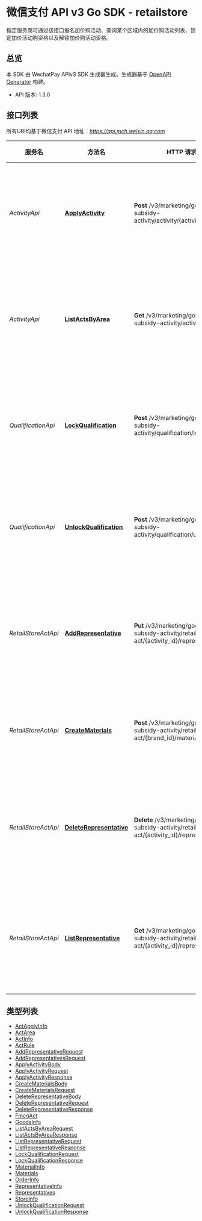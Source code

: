 # 微信支付 API v3 Go SDK - retailstore

指定服务商可通过该接口报名加价购活动、查询某个区域内的加价购活动列表、锁定加价活动购资格以及解锁加价购活动资格。

## 总览
本 SDK 由 WechatPay APIv3 SDK 生成器生成。生成器基于 [OpenAPI Generator](https://openapi-generator.tech) 构建。

- API 版本: 1.3.0

## 接口列表

所有URI均基于微信支付 API 地址：*https://api.mch.weixin.qq.com*

服务名 | 方法名 | HTTP 请求 | 描述
------------ | ------------- | ------------- | -------------
*ActivityApi* | [**ApplyActivity**](ActivityApi.md#applyactivity) | **Post** /v3/marketing/goods-subsidy-activity/activity/{activity_id}/apply | 门店报名品牌加价购活动
*ActivityApi* | [**ListActsByArea**](ActivityApi.md#listactsbyarea) | **Get** /v3/marketing/goods-subsidy-activity/activities | 按区域查询品牌加价购活动
*QualificationApi* | [**LockQualification**](QualificationApi.md#lockqualification) | **Post** /v3/marketing/goods-subsidy-activity/qualification/lock | 锁定品牌加价购活动资格
*QualificationApi* | [**UnlockQualification**](QualificationApi.md#unlockqualification) | **Post** /v3/marketing/goods-subsidy-activity/qualification/unlock | 解锁品牌加价购活动资格
*RetailStoreActApi* | [**AddRepresentative**](RetailStoreActApi.md#addrepresentative) | **Put** /v3/marketing/goods-subsidy-activity/retail-store-act/{activity_id}/representative | 添加零售小店活动业务代理
*RetailStoreActApi* | [**CreateMaterials**](RetailStoreActApi.md#creatematerials) | **Post** /v3/marketing/goods-subsidy-activity/retail-store-act/{brand_id}/materials | 生成小店活动物料码
*RetailStoreActApi* | [**DeleteRepresentative**](RetailStoreActApi.md#deleterepresentative) | **Delete** /v3/marketing/goods-subsidy-activity/retail-store-act/{activity_id}/representative | 删除零售小店活动业务代理
*RetailStoreActApi* | [**ListRepresentative**](RetailStoreActApi.md#listrepresentative) | **Get** /v3/marketing/goods-subsidy-activity/retail-store-act/{activity_id}/representatives | 查询零售小店活动业务代理


## 类型列表

 - [ActApplyInfo](ActApplyInfo.md)
 - [ActArea](ActArea.md)
 - [ActInfo](ActInfo.md)
 - [ActRule](ActRule.md)
 - [AddRepresentativeRequest](AddRepresentativeRequest.md)
 - [AddRepresentativesRequest](AddRepresentativesRequest.md)
 - [ApplyActivityBody](ApplyActivityBody.md)
 - [ApplyActivityRequest](ApplyActivityRequest.md)
 - [ApplyActivityResponse](ApplyActivityResponse.md)
 - [CreateMaterialsBody](CreateMaterialsBody.md)
 - [CreateMaterialsRequest](CreateMaterialsRequest.md)
 - [DeleteRepresentativeBody](DeleteRepresentativeBody.md)
 - [DeleteRepresentativeRequest](DeleteRepresentativeRequest.md)
 - [DeleteRepresentativeResponse](DeleteRepresentativeResponse.md)
 - [FmcgAct](FmcgAct.md)
 - [GoodsInfo](GoodsInfo.md)
 - [ListActsByAreaRequest](ListActsByAreaRequest.md)
 - [ListActsByAreaResponse](ListActsByAreaResponse.md)
 - [ListRepresentativeRequest](ListRepresentativeRequest.md)
 - [ListRepresentativeResponse](ListRepresentativeResponse.md)
 - [LockQualificationRequest](LockQualificationRequest.md)
 - [LockQualificationResponse](LockQualificationResponse.md)
 - [MaterialInfo](MaterialInfo.md)
 - [Materials](Materials.md)
 - [OrderInfo](OrderInfo.md)
 - [RepresentativeInfo](RepresentativeInfo.md)
 - [Representatives](Representatives.md)
 - [StoreInfo](StoreInfo.md)
 - [UnlockQualificationRequest](UnlockQualificationRequest.md)
 - [UnlockQualificationResponse](UnlockQualificationResponse.md)

